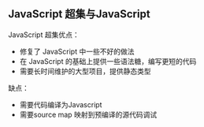 
## JavaScript 超集与JavaScript
JavaScript 超集优点：
* 修复了 JavaScript 中一些不好的做法
* 在 JavaScript 的基础上提供一些语法糖，编写更短的代码
* 需要长时间维护的大型项目，提供静态类型

缺点：
* 需要代码编译为Javascript
* 需要source map 映射到预编译的源代码调试